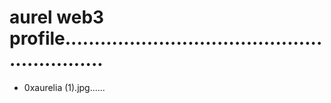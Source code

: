 # aurel web3 profile............................................................
- 0xaurelia (1).jpg......
